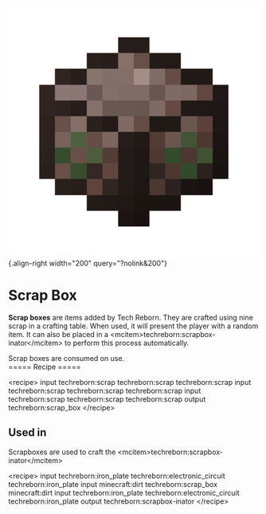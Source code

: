 ![scrap_box.png](/media/mods/techreborn/scrap_box.png){.align-right width="200" query="?nolink&200"}

# Scrap Box

**Scrap boxes** are items added by Tech Reborn. They are crafted using nine scrap in a crafting table. When used, it will present the player with a random item. It can also be placed in a \<mcitem\>techreborn:scrapbox-inator\</mcitem\> to perform this process automatically.

Scrap boxes are consumed on use.\
===== Recipe =====

\<recipe\> input techreborn:scrap techreborn:scrap techreborn:scrap input techreborn:scrap techreborn:scrap techreborn:scrap input techreborn:scrap techreborn:scrap techreborn:scrap output techreborn:scrap_box \</recipe\>

## Used in

Scrapboxes are used to craft the \<mcitem\>techreborn:scrapbox-inator\</mcitem\>

\<recipe\> input techreborn:iron_plate techreborn:electronic_circuit techreborn:iron_plate input minecraft:dirt techreborn:scrap_box minecraft:dirt input techreborn:iron_plate techreborn:electronic_circuit techreborn:iron_plate output techreborn:scrapbox-inator \</recipe\>
